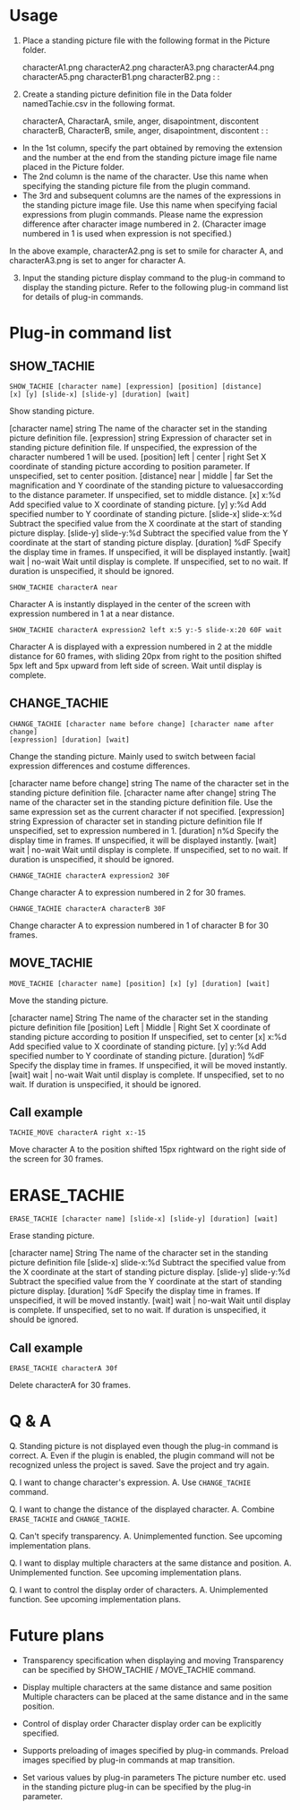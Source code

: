 Usage
=====

1. Place a standing picture file with the following format in the Picture folder.

    characterA1.png
    characterA2.png
    characterA3.png
    characterA4.png
    characterA5.png
    characterB1.png
    characterB2.png
    :
    :

2. Create a standing picture definition file in the Data folder namedTachie.csv
  in the following format.

    characterA, CharactarA, smile, anger, disapointment, discontent
    characterB, CharacterB, smile, anger, disapointment, discontent
    :
    :

  - In the 1st column, specify the part obtained by removing the extension and
    the number at the end from the standing picture image file name placed in
    the Picture folder.
  - The 2nd column is the name of the character.
    Use this name when specifying the standing picture file from the plugin
    command.
  - The 3rd and subsequent columns are the names of the expressions in the
    standing picture image file.
    Use this name when specifying facial expressions from plugin commands.
    Please name the expression difference after character image numbered in 2.
    (Character image numbered in 1 is used when expression is not specified.)

  In the above example, characterA2.png is set to smile for character A,
  and characterA3.png is set to anger for character A.

3. Input the standing picture display command to the plug-in command to display
  the standing picture. Refer to the following plug-in command list for details
  of plug-in commands.


Plug-in command list
====================

SHOW_TACHIE
-----------

    SHOW_TACHIE [character name] [expression] [position] [distance]
    [x] [y] [slide-x] [slide-y] [duration] [wait]

Show standing picture.

[character name] string
  The name of the character set in the standing picture definition file.
[expression] string
  Expression of character set in standing picture definition file.
  If unspecified, the expression of the character numbered 1 will be used.
[position] left | center | right
  Set X coordinate of standing picture according to position parameter.
  If unspecified, set to center position.
[distance] near | middle | far
  Set the magnification and Y coordinate of the standing picture to values
  ​​according to the distance parameter.
  If unspecified, set to middle distance.
[x] x:%d
  Add specified value to X coordinate of standing picture.
[y] y:%d
  Add specified number to Y coordinate of standing picture.
[slide-x] slide-x:%d
  Subtract the specified value from the X coordinate at the start of standing
  picture display.
[slide-y] slide-y:%d
  Subtract  the specified value from the Y coordinate at the start of standing
  picture display.
[duration] %dF
  Specify the display time in frames.
  If unspecified, it will be displayed instantly.
[wait] wait | no-wait
  Wait until display is complete.
  If unspecified, set to no wait.
  If duration is unspecified, it should be ignored.



    SHOW_TACHIE characterA near

Character A is instantly displayed in the center of the screen with expression
numbered in 1 at a near distance.


    SHOW_TACHIE characterA expression2 left x:5 y:-5 slide-x:20 60F wait

Character A is displayed with a expression numbered in 2 at the middle distance
for 60 frames, with sliding 20px from right to the position shifted 5px left and
5px upward from left side of screen.
Wait until display is complete.


CHANGE_TACHIE
-------------

    CHANGE_TACHIE [character name before change] [character name after change]
    [expression] [duration] [wait]

Change the standing picture.
Mainly used to switch between facial expression differences and costume
differences.

[character name before change] string
  The name of the character set in the standing picture definition file.
[character name after change] string
  The name of the character set in the standing picture definition file.
  Use the same expression set as the current character if not specified.
[expression] string
  Expression of character set in standing picture definition file
  If unspecified, set to expression numbered in 1.
[duration] n%d
  Specify the display time in frames.
  If unspecified, it will be displayed instantly.
[wait] wait | no-wait
  Wait until display is complete.
  If unspecified, set to no wait.
  If duration is unspecified, it should be ignored.


    CHANGE_TACHIE characterA expression2 30F

Change character A to expression numbered in 2 for 30 frames.


    CHANGE_TACHIE characterA characterB 30F

Change character A to expression numbered in 1 of character B for 30 frames.


MOVE_TACHIE
-----------

    MOVE_TACHIE [character name] [position] [x] [y] [duration] [wait]

Move the standing picture.

[character name] String
  The name of the character set in the standing picture definition file
[position] Left | Middle | Right
  Set X coordinate of standing picture according to position
  If unspecified, set to center
[x] x:%d
  Add specified value to X coordinate of standing picture.
[y] y:%d
  Add specified number to Y coordinate of standing picture.
[duration] %dF
  Specify the display time in frames.
  If unspecified, it will be moved instantly.
[wait] wait | no-wait
  Wait until display is complete.
  If unspecified, set to no wait.
  If duration is unspecified, it should be ignored.

Call example
------------

    TACHIE_MOVE characterA right x:-15

Move character A to the position shifted 15px rightward on the right side
of the screen for 30 frames.


ERASE_TACHIE
============

    ERASE_TACHIE [character name] [slide-x] [slide-y] [duration] [wait]

Erase standing picture.

[character name] String
  The name of the character set in the standing picture definition file
[slide-x] slide-x:%d
  Subtract the specified value from the X coordinate at the start of standing
  picture display.
[slide-y] slide-y:%d
  Subtract the specified value from the Y coordinate at the start of standing
  picture display.
[duration] %dF
  Specify the display time in frames.
  If unspecified, it will be moved instantly.
[wait] wait | no-wait
  Wait until display is complete.
  If unspecified, set to no wait.
  If duration is unspecified, it should be ignored.

Call example
------------

    ERASE_TACHIE characterA 30f

Delete characterA for 30 frames.

Q & A
=====

Q. Standing picture is not displayed even though the plug-in command is correct.
A. Even if the plugin is enabled, the plugin command will not be recognized
  unless the project is saved. Save the project and try again.

Q. I want to change character's expression.
A. Use `CHANGE_TACHIE` command.

Q. I want to change the distance of the displayed character.
A. Combine `ERASE_TACHIE` and `CHANGE_TACHIE`.

Q. Can't specify transparency.
A. Unimplemented function. See upcoming implementation plans.

Q. I want to display multiple characters at the same distance and position.
A. Unimplemented function. See upcoming implementation plans.

Q. I want to control the display order of characters.
A. Unimplemented function. See upcoming implementation plans.


Future plans
============

- Transparency specification when displaying and moving
  Transparency can be specified by SHOW_TACHIE / MOVE_TACHIE command.

- Display multiple characters at the same distance and same position
  Multiple characters can be placed at the same distance and in the same
  position.

- Control of display order
  Character display order can be explicitly specified.

- Supports preloading of images specified by plug-in commands.
  Preload images specified by plug-in commands at map transition.

- Set various values by plug-in parameters
  The picture number etc. used in the standing picture plug-in can be
  specified by the plug-in parameter.
